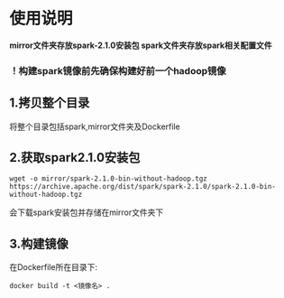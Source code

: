 ﻿# 使用说明

**mirror文件夹存放spark-2.1.0安装包
spark文件夹存放spark相关配置文件**  

### ！构建spark镜像前先确保构建好前一个hadoop镜像

## 1.拷贝整个目录
将整个目录包括spark,mirror文件夹及Dockerfile

## 2.获取spark2.1.0安装包    
```
wget -o mirror/spark-2.1.0-bin-without-hadoop.tgz https://archive.apache.org/dist/spark/spark-2.1.0/spark-2.1.0-bin-without-hadoop.tgz
```   
会下载spark安装包并存储在mirror文件夹下

## 3.构建镜像
在Dockerfile所在目录下:  
```
docker build -t <镜像名> .
```




